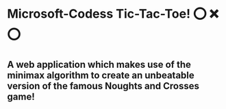 # Microsoft-Codess Tic-Tac-Toe! ⭕️ ❌ ⭕️  
A web application which makes use of the minimax algorithm to create an unbeatable version of the famous Noughts and Crosses game!
-----------------------------------------------------------------------------------------------------------------------------------

      
